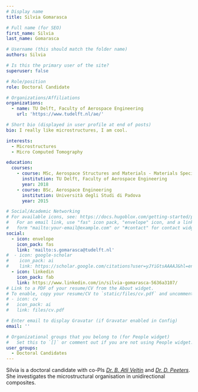 ```yaml
---
# Display name
title: Silvia Gomarasca

# Full name (for SEO)
first_name: Silvia
last_name: Gomarasca

# Username (this should match the folder name)
authors: Silvia

# Is this the primary user of the site?
superuser: false

# Role/position
role: Doctoral Candidate

# Organizations/Affiliations
organizations:
  - name: TU Delft, Faculty of Aerospace Engineering
    url: 'https://www.tudelft.nl/ae/'

# Short bio (displayed in user profile at end of posts)
bio: I really like microstructures, I am cool.

interests:
  - Microstructures
  - Micro Computed Tomography

education:
  courses:
    - course: MSc, Aerospace Structures and Materials - Materials Specialization
      institution: TU Delft, Faculty of Aerospace Engineering
      year: 2018
    - course: BSc, Aerospace Engineering
      institution: Università degli Studi di Padova
      year: 2015

# Social/Academic Networking
# For available icons, see: https://docs.hugoblox.com/getting-started/page-builder/#icons
#   For an email link, use "fas" icon pack, "envelope" icon, and a link in the
#   form "mailto:your-email@example.com" or "#contact" for contact widget.
social:
  - icon: envelope
    icon_pack: fas
    link: 'mailto:s.gomarasca@tudelft.nl'
#  - icon: google-scholar
#    icon_pack: ai
#    link: https://scholar.google.com/citations?user=yJYiGtsAAAAJ&hl=en
  - icon: linkedin
    icon_pack: fab
    link: https://www.linkedin.com/in/silvia-gomarasca-5636a3107/
# Link to a PDF of your resume/CV from the About widget.
# To enable, copy your resume/CV to `static/files/cv.pdf` and uncomment the lines below.
# - icon: cv
#   icon_pack: ai
#   link: files/cv.pdf

# Enter email to display Gravatar (if Gravatar enabled in Config)
email: ''

# Organizational groups that you belong to (for People widget)
#   Set this to `[]` or comment out if you are not using People widget.
user_groups:
  - Doctoral Candidates
---
```


 Silvia is a doctoral candidate with co-PIs [*Dr. B. Atli Veltin*](https://www.linkedin.com/in/bilimatliveltin/?originalSubdomain=nl) and [*Dr. D. Peeters*](https://www.linkedin.com/in/daniël-peeters-17601262/?originalSubdomain=nl). She investigates the microstructural organisation in unidirectional composites.
